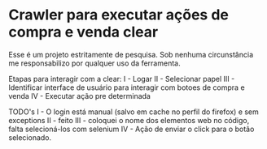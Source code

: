 # Crawler para executar ações de compra e venda clear
Esse é um projeto estritamente de pesquisa. Sob nenhuma circunstância me responsabilizo por qualquer uso da ferramenta. 

Etapas para interagir com a clear:
I - Logar
II - Selecionar papel
III - Identificar interface de usuário para interagir com botoes de compra e venda
IV - Executar ação pre determinada

TODO's
I   - O login está manual (salvo em cache no perfil do firefox) e sem exceptions
II  - feito
III - coloquei o nome dos elementos web no código, falta selecioná-los com selenium
IV  - Ação de enviar o click para o botão selecionado.
